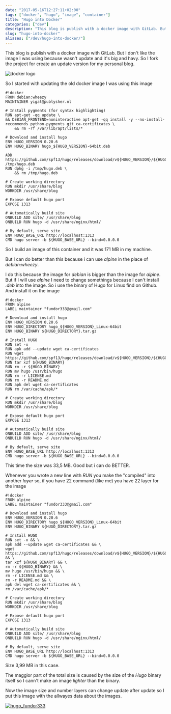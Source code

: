 ```yaml
---
date: "2017-05-16T12:27:11+02:00"
tags: ["docker", "hugo", "image", "container"]
title: "Hugo into Docker"
categories: ["dev"]
description: "This blog is publish with a docker image with GitLab. But I don't like the image I was using because wasn't update and it's big and havy. So I fork the project for create an update version for my personal blog."
slug: "hugo-into-docker"
aliases: ["/dev/hugo-into-docker/"]
---
```


This blog is publish with a docker image with GitLab. But I don't like the image I was using because wasn't update and it's big and havy. So I fork the project for create an update version for my personal blog.

<!--more-->

![docker logo](/images/post/docker/docker.png)


So I started with updating the old docker image I was using this image

	#!docker
	FROM debian:wheezy
	MAINTAINER yigal@publysher.nl

	# Install pygments (for syntax highlighting)
	RUN apt-get -qq update \
	&& DEBIAN_FRONTEND=noninteractive apt-get -qq install -y --no-install-recommends python-pygments git ca-certificates \
		&& rm -rf /var/lib/apt/lists/*

	# Download and install hugo
	ENV HUGO_VERSION 0.20.6
	ENV HUGO_BINARY hugo_${HUGO_VERSION}-64bit.deb

	ADD https://github.com/spf13/hugo/releases/download/v${HUGO_VERSION}/${HUGO_BINARY} /tmp/hugo.deb
	RUN dpkg -i /tmp/hugo.deb \
		&& rm /tmp/hugo.deb

	# Create working directory
	RUN mkdir /usr/share/blog
	WORKDIR /usr/share/blog

	# Expose default hugo port
	EXPOSE 1313

	# Automatically build site
	ONBUILD ADD site/ /usr/share/blog
	ONBUILD RUN hugo -d /usr/share/nginx/html/

	# By default, serve site
	ENV HUGO_BASE_URL http://localhost:1313
	CMD hugo server -b ${HUGO_BASE_URL} --bind=0.0.0.0


So I build an image of this container and it was 171 MB in my machine.

But I can do better than this because i can use _*alpine*_ in the place of _*debian:wheezy*_.

I do this because the image for _*debian*_ is bigger than the image for _*alpine*_. But if I will use _*alpine*_ I need to change somethings because I can't install _*.deb*_ into the image. So i use the binary of Hugo for Linux find on Github. And install it on the image

	#!docker
	FROM alpine
	LABEL maintainer "fundor333@gmail.com"

	# Download and install hugo
	ENV HUGO_VERSION 0.20.6
	ENV HUGO_DIRECTORY hugo_${HUGO_VERSION}_Linux-64bit
	ENV HUGO_BINARY ${HUGO_DIRECTORY}.tar.gz

	# Install HUGO
	RUN set -x
	RUN apk add --update wget ca-certificates
	RUN wget https://github.com/spf13/hugo/releases/download/v${HUGO_VERSION}/${HUGO_BINARY}
	RUN tar xzf ${HUGO_BINARY}
	RUN rm -r ${HUGO_BINARY}
	RUN mv hugo /usr/bin/hugo
	RUN rm -r LICENSE.md
	RUN rm -r README.md
	RUN apk del wget ca-certificates
	RUN rm /var/cache/apk/*

	# Create working directory
	RUN mkdir /usr/share/blog
	WORKDIR /usr/share/blog

	# Expose default hugo port
	EXPOSE 1313

	# Automatically build site
	ONBUILD ADD site/ /usr/share/blog
	ONBUILD RUN hugo -d /usr/share/nginx/html/

	# By default, serve site
	ENV HUGO_BASE_URL http://localhost:1313
	CMD hugo server -b ${HUGO_BASE_URL} --bind=0.0.0.0

This time the size was 33,5 MB. Good but i can do BETTER.

Whenever you wrote a new line with _*RUN*_ you make the "compiled" into another _*layer*_ so, if you have 22 command (like me) you have 22 layer for the image

	#!docker
	FROM alpine
	LABEL maintainer "fundor333@gmail.com"

	# Download and install hugo
	ENV HUGO_VERSION 0.20.6
	ENV HUGO_DIRECTORY hugo_${HUGO_VERSION}_Linux-64bit
	ENV HUGO_BINARY ${HUGO_DIRECTORY}.tar.gz

	# Install HUGO
	RUN set -x && \
	apk add --update wget ca-certificates && \
	wget https://github.com/spf13/hugo/releases/download/v${HUGO_VERSION}/${HUGO_BINARY} && \
	tar xzf ${HUGO_BINARY} && \
	rm -r ${HUGO_BINARY} && \
	mv hugo /usr/bin/hugo && \
	rm -r LICENSE.md && \
	rm -r README.md && \
	apk del wget ca-certificates && \
	rm /var/cache/apk/*

	# Create working directory
	RUN mkdir /usr/share/blog
	WORKDIR /usr/share/blog

	# Expose default hugo port
	EXPOSE 1313

	# Automatically build site
	ONBUILD ADD site/ /usr/share/blog
	ONBUILD RUN hugo -d /usr/share/nginx/html/

	# By default, serve site
	ENV HUGO_BASE_URL http://localhost:1313
	CMD hugo server -b ${HUGO_BASE_URL} --bind=0.0.0.0

Size 3,99 MB in this case.

The maggior part of the total size is caused by the size of the _*Hugo*_ binary itself so I cann't make an image _*lighter*_ than the binary.

Now the image size and number layers can change update after update so I put this image with the allwayes data about the images.

[![hugo_fundor333](https://images.microbadger.com/badges/image/fundor333/hugo.svg)](https://microbadger.com/images/fundor333/hugo "Get your own image badge on microbadger.com")
